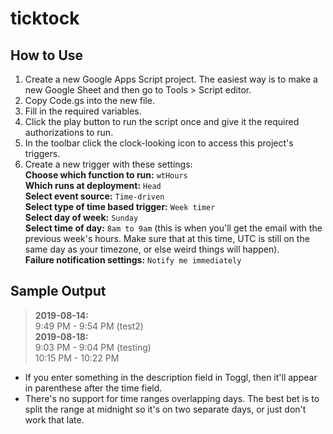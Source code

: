 ticktock
=======

## How to Use

1. Create a new Google Apps Script project.  The easiest way is to make a new Google Sheet and then go to Tools > Script editor.
2. Copy Code.gs into the new file.
3. Fill in the required variables.
4. Click the play button to run the script once and give it the required authorizations to run.
5. In the toolbar click the clock-looking icon to access this project's triggers.
6. Create a new trigger with these settings: <br />
**Choose which function to run:** `wtHours` <br />
**Which runs at deployment:** `Head` <br />
**Select event source:** `Time-driven` <br />
**Select type of time based trigger:** `Week timer` <br />
**Select day of week:** `Sunday` <br />
**Select time of day:** `8am to 9am` (this is when you'll get the email with the previous week's hours.  Make sure that at this time, UTC is still on the same day as your timezone, or else weird things will happen). <br />
**Failure notification settings:** `Notify me immediately`

## Sample Output

>**2019-08-14:**<br />
9:49 PM - 9:54 PM (test2)<br />
**2019-08-18:**<br />
9:03 PM - 9:04 PM (testing)<br />
10:15 PM - 10:22 PM

- If you enter something in the description field in Toggl, then it'll appear in parenthese after the time field.
- There's no support for time ranges overlapping days.  The best bet is to split the range at midnight so it's on two separate days, or just don't work that late.
